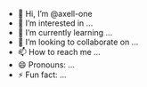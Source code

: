 - 👋 Hi, I’m @axell-one
- 👀 I’m interested in ...
- 🌱 I’m currently learning ...
- 💞️ I’m looking to collaborate on ...
- 📫 How to reach me ...
- 😄 Pronouns: ...
- ⚡ Fun fact: ...

<!---
axell-one/axell-one is a ✨ special ✨ repository because its `README.md` (this file) appears on your GitHub profile.
You can click the Preview link to take a look at your changes.
--->
